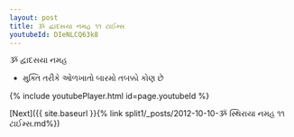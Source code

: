 ```yaml
---
layout: post
title: ૐ દ્વાદસયા નમહ ૧૧ ટાઈમ્સ
youtubeId: DIeNLCQ63k8
---
```

 
 
 ૐ દ્વાદસયા નમહ  
 
 -  મુક્તિ તરીકે ઓળખાતો બારમો તબક્કો કોણ છે 
 
  
 
  
 
 
 
 
 
 


{% include youtubePlayer.html id=page.youtubeId %}
 
[Next]({{ site.baseurl }}{% link  split1/_posts/2012-10-10-ૐ સ્થિરાયા નમહ ૧૧ ટાઈમ્સ.md%})
 
